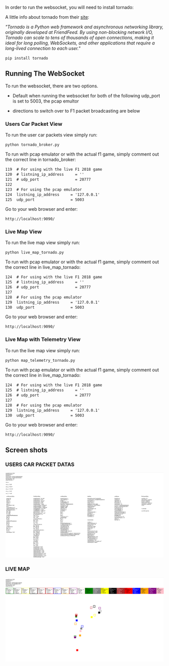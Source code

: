 In order to run the websocket, you will need to install tornado:

A little info about tornado from their [site](https://www.tornadoweb.org/en/stable/):

*"Tornado is a Python web framework and asynchronous networking library, originally developed at FriendFeed. By using non-blocking network I/O, Tornado can scale to tens of thousands of open connections, making it ideal for long polling, WebSockets, and other applications that require a long-lived connection to each user."*


    pip install tornado

## Running The WebSocket

To run the websocket, there are two options.

* Default when running the websocket for both of the following udp_port is set to 5003, the pcap emultor

* directions to switch over to F1 packet broadcasting are below

### Users Car Packet View

To run the user car packets view simply run:

    python tornado_broker.py

To run with pcap emulator or with the actual f1 game, simply comment out the correct line in tornado_broker:

    119  # For using with the live F1 2018 game
    120  # listning_ip_address     = ''
    121  # udp_port                = 20777
    122  
    123  # For using the pcap emulator
    124  listning_ip_address     = '127.0.0.1'
    125  udp_port                = 5003

Go to your web browser and enter:

    http://localhost:9090/


### Live Map View

To run the live map view simply run:

    python live_map_tornado.py

To run with pcap emulator or with the actual f1 game, simply comment out the correct line in live_map_tornado:

    124  # For using with the live F1 2018 game
    125  # listning_ip_address     = ''
    126  # udp_port                = 20777
    127      
    128  # For using the pcap emulator
    129  listning_ip_address     = '127.0.0.1'
    130  udp_port                = 5003

Go to your web browser and enter:

    http://localhost:9090/

### Live Map with Telemetry View

To run the live map view simply run:

    python map_telemetry_tornado.py

To run with pcap emulator or with the actual f1 game, simply comment out the correct line in live_map_tornado:

    124  # For using with the live F1 2018 game
    125  # listning_ip_address     = ''
    126  # udp_port                = 20777
    127      
    128  # For using the pcap emulator
    129  listning_ip_address     = '127.0.0.1'
    130  udp_port                = 5003

Go to your web browser and enter:

    http://localhost:9090/




## Screen shots
### USERS CAR PACKET DATAS
![MENU](./screenshots/user_car_packet_view.png)

### LIVE MAP
![MENU](./screenshots/live_map_view.png)
